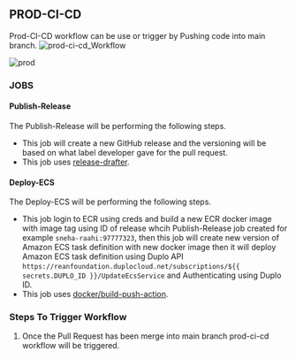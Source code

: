 ## PROD-CI-CD

Prod-CI-CD workflow can be use or trigger by Pushing code into main branch.
![prod-ci-cd_Workflow](https://github.com/REAN-Foundation/reancare-service/blob/feature/flow_documentation/assets/images/PROD-ci-cd_workflow.png?raw=true)

![prod](https://github.com/REAN-Foundation/reancare-service/blob/feature/flow_documentation/assets/images/prod-ci-cd_example.png?raw=true)

### JOBS

#### Publish-Release
The Publish-Release will be performing the following steps.

* This job will create a new GitHub release and the versioning will be based on what label developer gave for the pull request.
* This job uses [release-drafter](https://github.com/release-drafter/release-drafter).

#### Deploy-ECS
The Deploy-ECS will be performing the following steps.

* This job login to ECR using creds and build a new ECR docker image with image tag using ID of release whcih Publish-Release job created for example ``` sneha-raahi:97777323 ```, then this job will create new version of Amazon ECS task definition with new docker image then it will deploy Amazon ECS task definition using Duplo API ``` https://reanfoundation.duplocloud.net/subscriptions/${{ secrets.DUPLO_ID }}/UpdateEcsService ``` and Authenticating using Duplo ID.
* This job uses [docker/build-push-action](https://github.com/marketplace/actions/build-and-push-docker-images).

### Steps To Trigger Workflow

1. Once the Pull Request has been merge into main branch prod-ci-cd workflow will be triggered.
